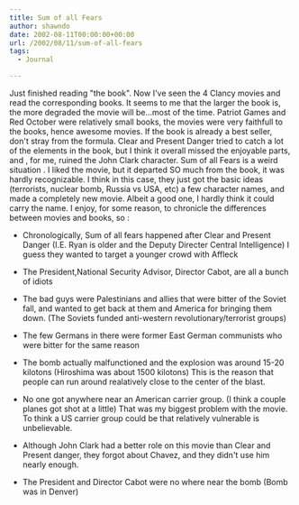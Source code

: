 ```yaml
---
title: Sum of all Fears
author: shawndo
date: 2002-08-11T00:00:00+00:00
url: /2002/08/11/sum-of-all-fears
tags:
  - Journal

---
```

Just finished reading "the book". Now I've seen the 4 Clancy movies and read the corresponding books. It seems to me that the larger the book is, the more degraded the movie will be...most of the time. Patriot Games and Red October were relatively small books, the movies were very faithfull to the books, hence awesome movies. If the book is already a best seller, don't stray from the formula. Clear and Present Danger tried to catch a lot of the elements in the book, but I think it overall missed the enjoyable parts, and , for me, ruined the John Clark character. Sum of all Fears is a weird situation . I liked the movie, but it departed SO much from the book, it was hardly recognizable. I think in this case, they just got the basic ideas (terrorists, nuclear bomb, Russia vs USA, etc) a few character names, and made a completely new movie. Albeit a good one, I hardly think it could carry the name. I enjoy, for some reason, to chronicle the differences between movies and books, so :  
  
- Chronologically, Sum of all fears happened after Clear and Present Danger (I.E. Ryan is older and the Deputy Directer Central Intelligence) I guess they wanted to target a younger crowd with Affleck  
  
- The President,National Security Advisor, Director Cabot, are all a bunch of idiots  
  
- The bad guys were Palestinians and allies that were bitter of the Soviet fall, and wanted to get back at them and America for bringing them down. (The Soviets funded anti-western revolutionary/terrorist groups)  
  
- The few Germans in there were former East German communists who were bitter for the same reason  
  
- The bomb actually malfunctioned and the explosion was around 15-20 kilotons (Hiroshima was about 1500 kilotons) This is the reason that people can run around realatively close to the center of the blast.  
  
- No one got anywhere near an American carrier group. (I think a couple planes got shot at a little) That was my biggest problem with the movie. To think a US carrier group could be that relatively vulnerable is unbelievable.  
  
- Although John Clark had a better role on this movie than Clear and Present danger, they forgot about Chavez, and they didn't use him nearly enough.  
  
- The President and Director Cabot were no where near the bomb (Bomb was in Denver)